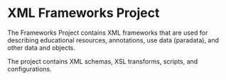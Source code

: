 # XML Frameworks Project

The Frameworks Project contains XML frameworks that are used for describing
educational resources, annotations, use data (paradata), and other data and objects.

The project contains XML schemas, XSL transforms, scripts, 
and configurations.
